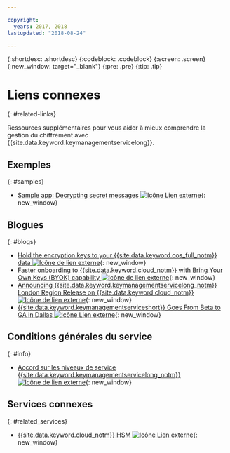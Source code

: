 ```yaml
---

copyright:
  years: 2017, 2018
lastupdated: "2018-08-24"

---
```


{:shortdesc: .shortdesc}
{:codeblock: .codeblock}
{:screen: .screen}
{:new_window: target="_blank"}
{:pre: .pre}
{:tip: .tip}

# Liens connexes
{: #related-links}

Ressources supplémentaires pour vous aider à mieux comprendre la gestion du chiffrement avec {{site.data.keyword.keymanagementservicelong}}.

## Exemples
{: #samples}

- [Sample app: Decrypting secret messages ![Icône Lien externe](../../icons/launch-glyph.svg "Icône de lien externe")](https://github.com/IBM-Bluemix/key-protect-helloworld-python){: new_window}

## Blogues
{: #blogs}

- [Hold the encryption keys to your {{site.data.keyword.cos_full_notm}} data ![Icône de lien externe](../../icons/launch-glyph.svg "Icône de lien externe")](https://www.ibm.com/w3-techblog/use-cases/2018/06/encryption-keys-cloud-object-storage/){: new_window}
- [Faster onboarding to {{site.data.keyword.cloud_notm}} with Bring Your Own Keys (BYOK) capability ![Icône de lien externe](../../icons/launch-glyph.svg "Icône de lien externe")](https://www.ibm.com/w3-techblog/security/2018/06/byok-key-protect/){: new_window}
- [Announcing {{site.data.keyword.keymanagementservicelong_notm}} London Region Release on {{site.data.keyword.cloud_notm}} ![Icône de lien externe](../../icons/launch-glyph.svg "Icône de lien externe")](https://www.ibm.com/blogs/bluemix/2017/12/announcing-ibm-key-protect-london-region-release-ibm-cloud/){: new_window}
- [{{site.data.keyword.keymanagementserviceshort}} Goes From Beta to GA in Dallas ![Icône Lien externe](../../icons/launch-glyph.svg "Icône de lien externe")](https://www.ibm.com/blogs/bluemix/2016/12/dallas-key-protect-ga/){: new_window}

## Conditions générales du service
{: #info}

- [Accord sur les niveaux de service {{site.data.keyword.keymanagementservicelong_notm}} ![Icône de lien externe](../../icons/launch-glyph.svg "Icône de lien externe")](https://www.ibm.com/software/sla/sladb.nsf/sla/bm-7603-02){: new_window}

## Services connexes
{: #related_services}

- [{{site.data.keyword.cloud_notm}} HSM ![Icône Lien externe](../../icons/launch-glyph.svg "Icône de lien externe")](https://www.ibm.com/cloud/hardware-security-module){: new_window}

